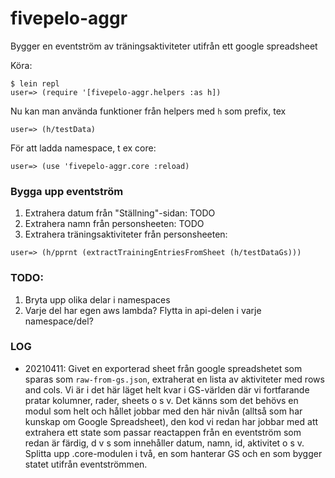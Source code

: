 # fivepelo-aggr
Bygger en eventström av träningsaktiviteter utifrån ett google spreadsheet

Köra:

```
$ lein repl
user=> (require '[fivepelo-aggr.helpers :as h])
```

Nu kan man använda funktioner från helpers med `h` som prefix, tex

```
user=> (h/testData)
```

För att ladda namespace, t ex core:

```
user=> (use 'fivepelo-aggr.core :reload)
```

### Bygga upp eventström 
1. Extrahera datum från "Ställning"-sidan: TODO
2. Extrahera namn från personsheeten: TODO   
2. Extrahera träningsaktiviteter från personsheeten:
```
user=> (h/pprnt (extractTrainingEntriesFromSheet (h/testDataGs)))
```

### TODO:
1. Bryta upp olika delar i namespaces 
2. Varje del har egen aws lambda? Flytta in api-delen i varje namespace/del?

### LOG
 * 20210411: Givet en exporterad sheet från google spreadshetet som sparas som `raw-from-gs.json`, extraherat en lista av aktiviteter med rows and cols. Vi är i det här läget helt kvar i GS-världen där vi fortfarande pratar kolumner, rader, sheets o s v. Det känns som det behövs en modul  som helt och hållet jobbar med den här nivån (alltså som har kunskap om Google Spreadsheet), den kod vi redan har jobbar med att extrahera ett state som passar reactappen från en eventström som redan är färdig, d v s som innehåller datum, namn, id, aktivitet o s v. Splitta upp .core-modulen i två, en som hanterar GS och en som bygger statet utifrån eventströmmen.